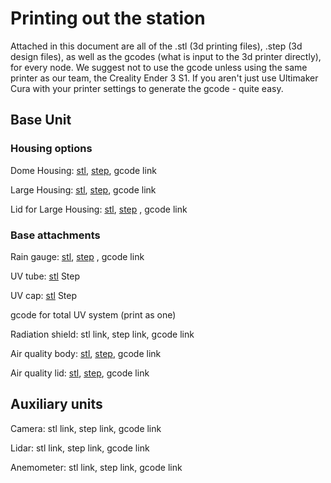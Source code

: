 # Printing out the station

Attached in this document are all of the .stl (3d printing files), .step
(3d design files), as well as the gcodes (what is input to the 3d printer directly), for every node. 
We suggest not to use the gcode unless using the same printer as our team,
the Creality Ender 3 S1. If you aren't just use Ultimaker Cura with your printer 
settings to generate the gcode - quite easy.

## Base Unit

### Housing options

Dome Housing: [stl](../print_files/sphere_housing/Sphere_Housing.stl), [step](../print_files/sphere_housing/Sphere_Housing.step), gcode link

Large Housing: 
[stl](../print_files/large_housing/large_housing.stl), 
[step](../print_files/large_housing/large_housing.step), 
gcode link

Lid for Large Housing: 
[stl](../print_files/large_Lid/large_Lid.stl), 
[step](../print_files/large_Lid/large_Lid.step)
, gcode link


### Base attachments

Rain gauge: 
[stl](../print_files/rain_gauge/RG15_Housing_Male.stl), 
[step](../print_files/rain_gauge/RG15_Housing_Male.step)
, gcode link

UV tube: 
[stl](../print_files/uv/uv_tube.stl) 
Step

UV cap:
[stl](../print_files/uv/uv_cap.stl) 
Step

gcode for total UV system (print as one)

Radiation shield: stl link, step link, gcode link

Air quality body: 
[stl](../print_files/air_quality/AQ_Housing_Male.stl), 
[step](../print_files/air_quality/AQ_Housing_Male.step), 
gcode link

Air quality lid: 
[stl](../print_files/air_quality/AQ_lid_Female.stl), 
[step](../print_files/air_quality/AQ_lid_Female.step), 
gcode link

## Auxiliary units

Camera: stl link, step link, gcode link

Lidar: stl link, step link, gcode link

Anemometer: stl link, step link, gcode link


